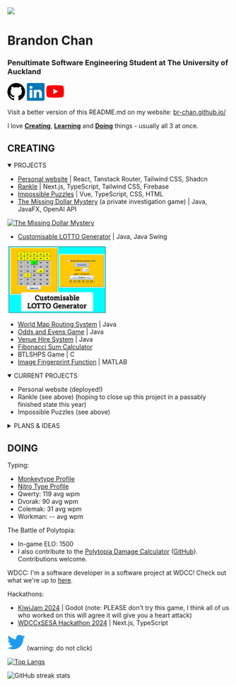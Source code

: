 <img src='https://media.licdn.com/dms/image/v2/D5616AQFViyCcQzqvVw/profile-displaybackgroundimage-shrink_350_1400/profile-displaybackgroundimage-shrink_350_1400/0/1730970055857?e=1752710400&v=beta&t=tKu9OSKADBqmZoN_CG-TERnccqrgmi3NBoxvYSh09NM'>

# Brandon Chan
### Penultimate Software Engineering Student at The University of Auckland

[<img src='https://raw.githubusercontent.com/CLorant/readme-social-icons/main/large/filled/github.svg' alt='github' height='40'>](https://github.com/br-Chan)
[<img src="https://raw.githubusercontent.com/CLorant/readme-social-icons/main/large/filled/linkedin.svg" alt='linkedin' height='40' />](https://www.linkedin.com/in/brandon-sh-chan/)
[<img src="https://raw.githubusercontent.com/CLorant/readme-social-icons/main/large/filled/youtube.svg" alt='youtube' height='40' />](https://www.youtube.com/@br-Chan-g5l)

Visit a better version of this README.md on my website: [br-chan.github.io/](https://br-chan.github.io/)

I love [**Creating**](#creating), [**Learning**](#learning) and [**Doing**](#doing) things - usually all 3 at once.

## CREATING
<details open>
<summary>PROJECTS</summary>

  - [Personal website](https://github.com/br-Chan/br-chan.github.io) | React, Tanstack Router, Tailwind CSS, Shadcn
  - [Rankle](https://github.com/br-Chan/Rankle) | Next.js, TypeScript, Tailwind CSS, Firebase
  - [Impossible Puzzles](https://github.com/br-Chan/Impossible-Puzzles) | Vue, TypeScript, CSS, HTML
  - [The Missing Dollar Mystery](https://github.com/br-Chan/Missing-Dollar-Mystery-with-GPT) (a private investigation game) | Java, JavaFX, OpenAI API

[![The Missing Dollar Mystery](https://markdown-videos-api.jorgenkh.no/url?url=https%3A%2F%2Fwww.youtube.com%2Fwatch%3Fv%3Dtjx5raeqHC4)](https://www.youtube.com/watch?v=tjx5raeqHC4)
  - [Customisable LOTTO Generator](https://github.com/br-Chan/Customisable-LOTTO-Generator "GUI Java application to randomly generate personalised Lottery numbers") | Java, Java Swing

[<img src='https://github.com/br-Chan/br-Chan/blob/main/CustomisableLOTTOGenerator.jpg' alt='CustomisableLOTTOGenerator' height='150'>](https://github.com/br-Chan/Customisable-LOTTO-Generator "GUI Java application to randomly generate personalised Lottery numbers")
  - [World Map Routing System](https://github.com/br-Chan/World-Map-Routing-System) | Java
  - [Odds and Evens Game](https://github.com/br-Chan/OddsAndEvens-Game-with-AI) | Java
  - [Venue Hire System](https://github.com/br-Chan/Venue-Hire-System) | Java
  - [Fibonacci Sum Calculator](https://github.com/br-Chan/FibonacciSum-SE282-2024 "CLI application for Assignment 2 of SOFTENG 282 - Software Engineering Theory")
  - BTLSHPS Game | C
  - [Image Fingerprint Function](https://github.com/br-Chan/Image-Fingerprinting-Function "Compares the similarity of images") | MATLAB
  
</details>
<details open>
<summary>CURRENT PROJECTS</summary>

  - Personal website (deployed!)
  - Rankle (see above) (hoping to close up this project in a passably finished state this year)
  - Impossible Puzzles (see above)
  
</details>
<details>

## LEARNING
<details>
<summary>LANGUAGES AND TOOLS</summary>

  | Learned       | Learning                  |
  | ------------- |:-------------------------:|
  | Java          | Everything on the left :) |
  | C/C++         | Vue                       |
  | MATLAB        | SQL                       |
  | JavaScript    |       |
  | TypeScript    |       |
  | React         |       |
  | Next.js       |       |
  | Tailwind CSS  |       |
  | Angular       |       |
  | Firebase      |       |

</details>
<details>
<summary>CURRENT UNIVERSITY COURSES</summary>

- ENGGEN 303 | Innovation and Business Cases
- SOFTENG 351 | Fundamentals of Database Systems
- SOFTENG 370 | Operating Systems
- SOFTENG 373 | Computer Graphics and Image Processing
</details>

<summary>PLANS & IDEAS</summary>

  - ~~Repository to keep track of solved Leetcode/Hackerrank problems~~ (nah)
  - "Jabberwockle" - Wordle, but the word to guess has some of its letters swapped out
  - ~~Personal website to build an interactive version of this page~~ **Now [deployed](https://github.com/br-Chan/br-chan.github.io)!**
  - [Task Time](https://github.com/br-Chan/Task-Time "Currently learning the tools and skills needed for this project") | Next.js
  
  
  Random project ideas:
  - ~~Web app (JavaScript): NYT Game Ranker - takes the NYT game stats (e.g. Wordle, Mini, Strands,...) and calculates your rank~~ **Now [Rankle](https://github.com/br-Chan/Rankle)!**
  - ~~Web app: Interactive Königsberg Bridges Map - build your own bridges and try solve it~~ **Now [Impossible Puzzles](https://github.com/br-Chan/Impossible-Puzzles)!**
  - Java/C/other: Adjective orderer - automatically sorts a list of adjectives in the proper order based on their type (quantity, size, age, shape, colour, etc)
  - Web app: Pokemon but you catch days of the year instead - can only 'catch' today's date, and you win once you get all 366 days (can add a countdown timer, friends/trading system, etc)
  - Random trolley problem generator
  - Something that uses the Spotify Web API
</details>

## DOING

Typing:
- [Monkeytype Profile](https://monkeytype.com/profile/DvorakTurkey)
- [Nitro Type Profile](https://www.nitrotype.com/racer/allors4612)
- Qwerty: 119 avg wpm
- Dvorak: 90 avg wpm
- Colemak: 31 avg wpm
- Workman: -- avg wpm

The Battle of Polytopia:
- In-game ELO: 1500
- I also contribute to the [Polytopia Damage Calculator](https://polytopia-damage-calculator.firebaseapp.com/) ([GitHub](https://github.com/amigobrewbrew/polytopiacalculatorfirebase-public)). Contributions welcome.

WDCC: I'm a software developer in a software project at WDCC! Check out what we're up to [here](https://github.com/UoaWDCC/uabc-web).

Hackathons:
- [KiwiJam 2024](https://hoverth.itch.io/your-winchester-mystery-home) | Godot (note: PLEASE don't try this game, I think all of us who worked on this will agree it will give you a heart attack)
- [WDCCxSESA Hackathon 2024](https://github.com/ExceptionHandlersUOA/SpaceshipCrewGame) | Next.js, TypeScript

[<img src="https://raw.githubusercontent.com/CLorant/readme-social-icons/main/large/filled/twitter.svg" alt='twitter' height='40' />](https://www.youtube.com/watch?v=xvFZjo5PgG0) (warning: do not click)

[![Top Langs](https://github-readme-stats.vercel.app/api/top-langs/?username=br-Chan&layout=compact)](https://github.com/anuraghazra/github-readme-stats)

![GitHub streak stats](https://streak-stats.demolab.com/?user=br-Chan)  

